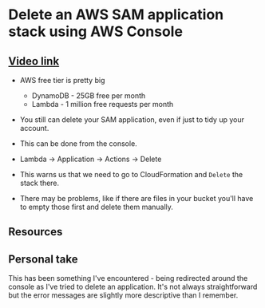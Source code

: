 # Delete an AWS SAM application stack using AWS Console

## [Video link](https://egghead.io/lessons/aws-delete-an-aws-sam-application-stack-using-aws-console?pl=learn-aws-serverless-application-model-aws-sam-framework-from-scratch-baf9)

- AWS free tier is pretty big

  - DynamoDB - 25GB free per month
  - Lambda - 1 million free requests per month

- You still can delete your SAM application, even if just to tidy up your account.

- This can be done from the console.

- Lambda -> Application -> Actions -> Delete

- This warns us that we need to go to CloudFormation and `Delete` the stack there.

- There may be problems, like if there are files in your bucket you'll have to empty those first and delete them manually.

## Resources

## Personal take

This has been something I've encountered - being redirected around the console as I've tried to delete an application. It's not always straightforward but the error messages are slightly more descriptive than I remember.
